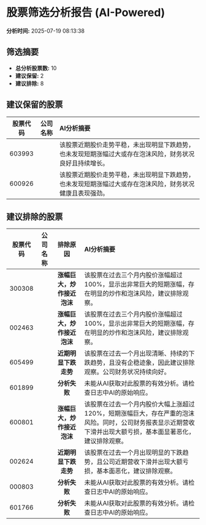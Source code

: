 # 股票筛选分析报告 (AI-Powered)

**分析时间:** 2025-07-19 08:13:38

## 筛选摘要

- **总分析股票数:** 10
- **建议保留:** 2
- **建议排除:** 8

## 建议保留的股票

| 股票代码 | 公司名称 | AI分析摘要 |
|:---:|:---:|:---|
| 603993 |  | 该股票近期股价走势平稳，未出现明显下跌趋势，也未发现短期涨幅过大或存在泡沫风险，财务状况良好且持续增长。 |
| 600926 |  | 该股票近期股价走势平稳，未出现明显下跌趋势，也未发现短期涨幅过大或存在泡沫风险，财务状况健康且表现强劲。 |

## 建议排除的股票

| 股票代码 | 公司名称 | 排除原因 | AI分析摘要 |
|:---:|:---:|:---:|:---|
| 300308 |  | **涨幅巨大，炒作接近泡沫** | 该股票在过去三个月内股价涨幅超过100%，显示出非常巨大的短期涨幅，存在明显的炒作和泡沫风险，建议排除观察。 |
| 002463 |  | **涨幅巨大，炒作接近泡沫** | 该股票在过去三个月内股价涨幅超过100%，显示出非常巨大的短期涨幅，存在明显的炒作和泡沫风险，建议排除观察。 |
| 605499 |  | **近期明显下跌走势** | 该股票在过去一个月出现清晰、持续的下跌趋势，且没有企稳迹象，因此建议排除观察。公司财务状况持续向好。 |
| 601899 |  | **分析失败** | 未能从AI获取对此股票的有效分析。请检查日志中AI的原始响应。 |
| 600801 |  | **涨幅巨大，炒作接近泡沫** | 该股票在过去一个月内股价大幅上涨超过120%，短期涨幅巨大，存在严重的泡沫风险。同时，公司财务报表显示近期营收下滑并出现大额亏损，基本面显著恶化，建议排除观察。 |
| 002624 |  | **近期明显下跌走势** | 该股票在过去一个月出现明显的下跌趋势，且公司近期营收下滑并出现大额亏损，基本面恶化，建议排除观察。 |
| 000803 |  | **分析失败** | 未能从AI获取对此股票的有效分析。请检查日志中AI的原始响应。 |
| 601766 |  | **分析失败** | 未能从AI获取对此股票的有效分析。请检查日志中AI的原始响应。 |
